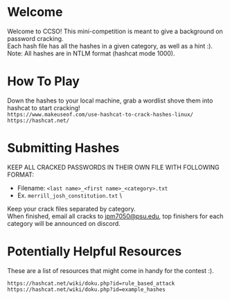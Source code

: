 # Welcome 
Welcome to CCSO! This mini-competition is meant to give a background on password cracking. \
Each hash file has all the hashes in a given category, as well as a hint :). \
Note: All hashes are in NTLM format (hashcat mode 1000).

# How To Play
Down the hashes to your local machine, grab a wordlist shove them into hashcat to start cracking!\
`https://www.makeuseof.com/use-hashcat-to-crack-hashes-linux/` \
`https://hashcat.net/`


# Submitting Hashes
KEEP ALL CRACKED PASSWORDS IN THEIR OWN FILE WITH FOLLOWING FORMAT:
- Filename: `<last name>_<first name>_<category>.txt`
- Ex. `merrill_josh_constitution.txt` \

Keep your crack files separated by category. \
When finished, email all cracks to jpm7050@psu.edu, top finishers for each category will be announced on discord.

# Potentially Helpful Resources 
These are a list of resources that might come in handy for the contest :).

`https://hashcat.net/wiki/doku.php?id=rule_based_attack`\
`https://hashcat.net/wiki/doku.php?id=example_hashes`
